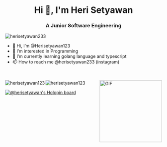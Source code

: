 <h1 align="center">Hi 👋, I'm Heri Setyawan</h1>
<h3 align="center">A Junior Software Engineering</h3>

<p allign="left"> <img src="https://komarev.com/ghpvc/?username=herisetyawan233&label=Profile%20views&color=0e75b6&style=flat" alt="herisetyawan233" /> </p>

- 👋 Hi, I’m @Herisetyawan123
- 👀 I’m interested in Programming
- 🌱 I’m currently learning golang language and typescript
- 📫 How to reach me @herisetyawan233 (instagram)


<br />
<p>
    <img align="right" height="200"  alt="GIF" src="https://i.pinimg.com/originals/7f/9b/92/7f9b92e6d10799bd7d3c47433fb3e020.gif" />
</p>
<p><img align="left" src="https://github-readme-stats.vercel.app/api/top-langs?username=herisetyawan123&show_icons=true&locale=en&layout=compact" alt="herisetyawan123" /></p>

<p><img align="center" src="https://github-readme-stats.vercel.app/api?username=herisetyawan123&show_icons=true&locale=en" alt="herisetyawan123" /></p>


[![@herisetyawan's Holopin board](https://holopin.io/api/user/board?user=herisetyawan)](https://holopin.io/@herisetyawan)
